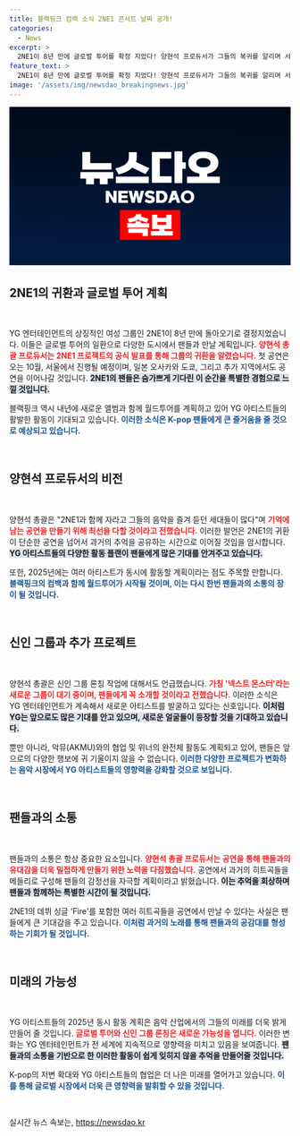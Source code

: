```yaml
---
title: 블랙핑크 컴백 소식 2NE1 콘서트 날짜 공개!
categories:
  - News
excerpt: >
  2NE1이 8년 만에 글로벌 투어를 확정 지었다! 양현석 프로듀서가 그들의 복귀를 알리며 서울, 일본 등 여러 지역에서의 공연 계획을 공개했다. 팬들을 위한 특별한 순간이 기대된다!
feature_text: >
  2NE1이 8년 만에 글로벌 투어를 확정 지었다! 양현석 프로듀서가 그들의 복귀를 알리며 서울, 일본 등 여러 지역에서의 공연 계획을 공개했다. 팬들을 위한 특별한 순간이 기대된다!
image: '/assets/img/newsdao_breakingnews.jpg'
---
```


<p><img src="/assets/img/newsdao_breakingnews.jpg" alt="ranknews 속보" /></p>

<h2 data-ke-size="size26">2NE1의 귀환과 글로벌 투어 계획</h2>

<p data-ke-size="size16">&nbsp;</p>

<p>YG 엔터테인먼트의 상징적인 여성 그룹인 2NE1이 8년 만에 돌아오기로 결정지었습니다. 이들은 글로벌 투어의 일환으로 다양한 도시에서 팬들과 만날 계획입니다. <b><span style="color: #ee2323;">양현석 총괄 프로듀서는 2NE1 프로젝트의 공식 발표를 통해 그룹의 귀환을 알렸습니다.</span></b> 첫 공연은 오는 10월, 서울에서 진행될 예정이며, 일본 오사카와 도쿄, 그리고 추가 지역에서도 공연을 이어나갈 것입니다. <b><span style="background-color: #21538527;">2NE1의 팬들은 숨가쁘게 기다린 이 순간을 특별한 경험으로 느낄 것입니다.</span></b></p>

<p>블랙핑크 역시 내년에 새로운 앨범과 함께 월드투어를 계획하고 있어 YG 아티스트들의 활발한 활동이 기대되고 있습니다. <b><span style="color: #1a5490;">이러한 소식은 K-pop 팬들에게 큰 즐거움을 줄 것으로 예상되고 있습니다.</span></b> </p>

<p data-ke-size="size16">&nbsp;</p>

<h2 data-ke-size="size26">양현석 프로듀서의 비전</h2>

<p data-ke-size="size16">&nbsp;</p>

<p>양현석 총괄은 "2NE1과 함께 자라고 그들의 음악을 즐겨 듣던 세대들이 많다"며 <b><span style="color: #ee2323;">기억에 남는 공연을 만들기 위해 최선을 다할 것이라고 전했습니다.</span></b> 이러한 발언은 2NE1의 귀환이 단순한 공연을 넘어서 과거의 추억을 공유하는 시간으로 이어질 것임을 암시합니다. <b><span style="background-color: #21538527;">YG 아티스트들의 다양한 활동 플랜이 팬들에게 많은 기대를 안겨주고 있습니다.</span></b> </p>

<p>또한, 2025년에는 여러 아티스트가 동시에 활동할 계획이라는 점도 주목할 만합니다. <b><span style="color: #1a5490;">블랙핑크의 컴백과 함께 월드투어가 시작될 것이며, 이는 다시 한번 팬들과의 소통의 장이 될 것입니다.</span></b></p>

<p data-ke-size="size16">&nbsp;</p>

<h2 data-ke-size="size26">신인 그룹과 추가 프로젝트</h2>

<p data-ke-size="size16">&nbsp;</p>

<p>양현석 총괄은 신인 그룹 론칭 작업에 대해서도 언급했습니다. <b><span style="color: #ee2323;">가칭 '넥스트 몬스터'라는 새로운 그룹이 대기 중이며, 팬들에게 꼭 소개할 것이라고 전했습니다.</span></b> 이러한 소식은 YG 엔터테인먼트가 계속해서 새로운 아티스트를 발굴하고 있다는 신호입니다. <b><span style="background-color: #21538527;">이처럼 YG는 앞으로도 많은 기대를 안고 있으며, 새로운 얼굴들이 등장할 것을 기대하고 있습니다.</span></b></p>

<p>뿐만 아니라, 악뮤(AKMU)와의 협업 및 위너의 완전체 활동도 계획되고 있어, 팬들은 앞으로의 다양한 행보에 귀 기울이지 않을 수 없습니다. <b><span style="color: #1a5490;">이러한 다양한 프로젝트가 변화하는 음악 시장에서 YG 아티스트들의 영향력을 강화할 것으로 보입니다.</span></b> </p>

<p data-ke-size="size16">&nbsp;</p>

<h2 data-ke-size="size26">팬들과의 소통</h2>

<p data-ke-size="size16">&nbsp;</p>

<p>팬들과의 소통은 항상 중요한 요소입니다. <b><span style="color: #ee2323;">양현석 총괄 프로듀서는 공연을 통해 팬들과의 유대감을 더욱 밀접하게 만들기 위한 노력을 다짐했습니다.</span></b> 공연에서 과거의 히트곡들을 메들리로 구성해 팬들의 감정선을 자극할 계획이라고 밝혔습니다. <b><span style="background-color: #21538527;">이는 추억을 회상하며 팬들과 함께하는 특별한 시간이 될 것입니다.</span></b></p>

<p>2NE1의 데뷔 싱글 'Fire'를 포함한 여러 히트곡들을 공연에서 만날 수 있다는 사실은 팬들에게 큰 기대감을 주고 있습니다. <b><span style="color: #1a5490;">이처럼 과거의 노래를 통해 팬들과의 공감대를 형성하는 기회가 될 것입니다.</span></b></p>

<p data-ke-size="size16">&nbsp;</p>

<h2 data-ke-size="size26">미래의 가능성</h2>

<p data-ke-size="size16">&nbsp;</p>

<p>YG 아티스트들의 2025년 동시 활동 계획은 음악 산업에서의 그들의 미래를 더욱 밝게 만들어 줄 것입니다. <b><span style="color: #ee2323;">글로벌 투어와 신인 그룹 론칭은 새로운 가능성을 엽니다.</span></b> 이러한 변화는 YG 엔터테인먼트가 전 세계에 지속적으로 영향력을 미치고 있음을 보여줍니다. <b><span style="background-color: #21538527;">팬들과의 소통을 기반으로 한 이러한 활동이 쉽게 잊히지 않을 추억을 만들어줄 것입니다.</span></b></p>

<p>K-pop의 저변 확대와 YG 아티스트들의 협업은 더 나은 미래를 열어가고 있습니다. <b><span style="color: #1a5490;">이를 통해 글로벌 시장에서 더욱 큰 영향력을 발휘할 수 있을 것입니다.</span></b> </p>

<p data-ke-size="size16">&nbsp;</p>
실시간 뉴스 속보는, <a href="https://newsdao.kr" rel="dofollow">https://newsdao.kr</a>


